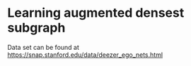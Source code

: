 # Learning augmented densest subgraph
Data set can be found at
https://snap.stanford.edu/data/deezer_ego_nets.html

